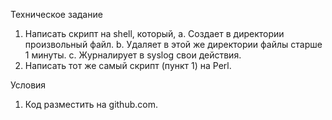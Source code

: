 Техническое задание
1. Написать скрипт на shell, который,
a. Создает в директории произвольный файл.
b. Удаляет в этой же директории файлы старше 1 минуты.
c. Журналирует в syslog свои действия.
2. Написать тот же самый скрипт (пункт 1) на Perl.

Условия
1. Код разместить на github.com.
